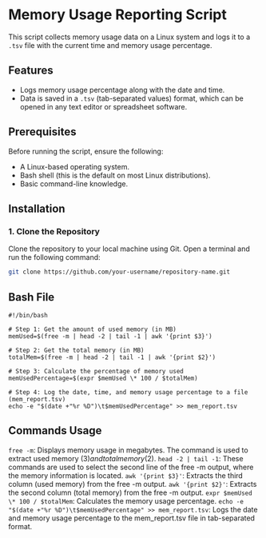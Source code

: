 # Memory Usage Reporting Script

This script collects memory usage data on a Linux system and logs it to a `.tsv` file with the current time and memory usage percentage.

## Features

- Logs memory usage percentage along with the date and time.
- Data is saved in a `.tsv` (tab-separated values) format, which can be opened in any text editor or spreadsheet software.

## Prerequisites

Before running the script, ensure the following:

- A Linux-based operating system.
- Bash shell (this is the default on most Linux distributions).
- Basic command-line knowledge.

## Installation

### 1. Clone the Repository

Clone the repository to your local machine using Git. Open a terminal and run the following command:

```bash
git clone https://github.com/your-username/repository-name.git
```
## Bash File
```
#!/bin/bash

# Step 1: Get the amount of used memory (in MB)
memUsed=$(free -m | head -2 | tail -1 | awk '{print $3}')

# Step 2: Get the total memory (in MB)
totalMem=$(free -m | head -2 | tail -1 | awk '{print $2}')

# Step 3: Calculate the percentage of memory used
memUsedPercentage=$(expr $memUsed \* 100 / $totalMem)

# Step 4: Log the date, time, and memory usage percentage to a file (mem_report.tsv)
echo -e "$(date +"%r %D")\t$memUsedPercentage" >> mem_report.tsv
```
## Commands Usage
`free -m`: Displays memory usage in megabytes. The command is used to extract used memory ($3) and total memory ($2).
`head -2 | tail -1`: These commands are used to select the second line of the free -m output, where the memory information is located.
`awk '{print $3}'`: Extracts the third column (used memory) from the free -m output.
`awk '{print $2}'`: Extracts the second column (total memory) from the free -m output.
`expr $memUsed \* 100 / $totalMem`: Calculates the memory usage percentage.
`echo -e "$(date +"%r %D")\t$memUsedPercentage" >> mem_report.tsv`: Logs the date and memory usage percentage to the mem_report.tsv file in tab-separated format.
